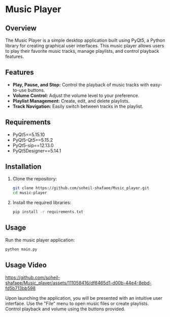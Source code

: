 # Music Player

## Overview

The Music Player is a simple desktop application built using PyQt5, a Python library for creating graphical user interfaces. This music player allows users to play their favorite music tracks, manage playlists, and control playback features.

## Features

- **Play, Pause, and Stop:** Control the playback of music tracks with easy-to-use buttons.
- **Volume Control:** Adjust the volume level to your preference.
- **Playlist Management:** Create, edit, and delete playlists.
- **Track Navigation:** Easily switch between tracks in the playlist.

## Requirements

- PyQt5==5.15.10
- PyQt5-Qt5==5.15.2
- PyQt5-sip==12.13.0
- PyQt5Designer==5.14.1

## Installation

1. Clone the repository:

    ```bash
    git clone https://github.com/soheil-shafaee/Music_player.git
    cd music-player
    ```

2. Install the required libraries:

    ```bash
    pip install -r requirements.txt
    ```

## Usage

Run the music player application:

```bash
python main.py
```
## Usage Video


https://github.com/soheil-shafaee/Music_player/assets/111058416/df8465d1-d00b-44e4-8ebd-fd5b713bb598

Upon launching the application, you will be presented with an intuitive user interface. Use the "File" menu to open music files or create playlists. Control playback and volume using the buttons provided.
